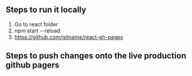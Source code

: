 ## Steps to run it locally
1. Go to react folder
2. npm start --reload
3. https://github.com/gitname/react-gh-pages

## Steps to push changes onto the live production github pagers
